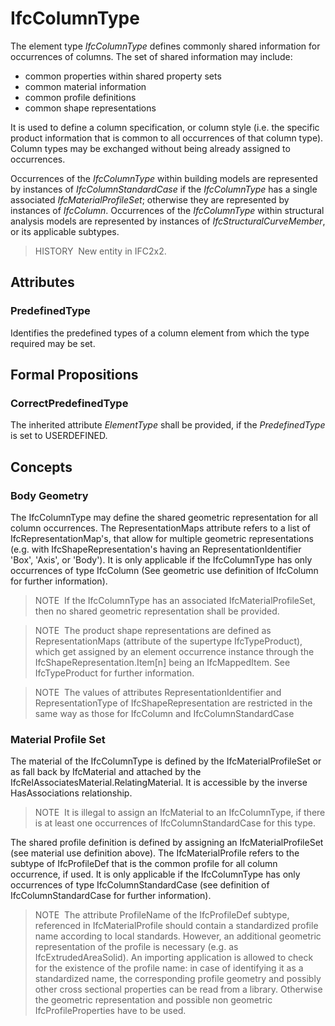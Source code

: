 # IfcColumnType

The element type _IfcColumnType_ defines commonly shared information for occurrences of columns. The set of shared information may include:

* common properties within shared property sets
* common material information
* common profile definitions
* common shape representations

It is used to define a column specification, or column style (i.e. the specific product information that is common to all occurrences of that column type). Column types may be exchanged without being already assigned to occurrences.

Occurrences of the _IfcColumnType_ within building models are represented by instances of _IfcColumnStandardCase_ if the _IfcColumnType_ has a single associated _IfcMaterialProfileSet_; otherwise they are represented by instances of _IfcColumn_. Occurrences of the _IfcColumnType_ within structural analysis models are represented by instances of _IfcStructuralCurveMember_, or its applicable subtypes.

> HISTORY&nbsp; New entity in IFC2x2.

## Attributes

### PredefinedType
Identifies the predefined types of a column element from which the type required may be set.

## Formal Propositions

### CorrectPredefinedType
The inherited attribute _ElementType_ shall be provided, if the _PredefinedType_ is set to USERDEFINED.

## Concepts

### Body Geometry

The IfcColumnType may define the shared geometric
representation for all column occurrences. The
RepresentationMaps attribute refers to a list of
IfcRepresentationMap's, that allow for multiple geometric
representations (e.g. with IfcShapeRepresentation's having
an RepresentationIdentifier 'Box', 'Axis', or 'Body'). It
is only applicable if the IfcColumnType has only
occurrences of type IfcColumn (See geometric use
definition of IfcColumn for further information).



> NOTE  If the IfcColumnType has an
> associated IfcMaterialProfileSet, then no shared geometric
> representation shall be provided.



> NOTE  The product shape representations are
> defined as RepresentationMaps (attribute of the supertype
> IfcTypeProduct), which get assigned by an element
> occurrence instance through the
> IfcShapeRepresentation.Item[n] being an
> IfcMappedItem. See IfcTypeProduct for further
> information.



> NOTE  The values of attributes
> RepresentationIdentifier and RepresentationType of
> IfcShapeRepresentation are restricted in the same way as
> those for IfcColumn and
> IfcColumnStandardCase



### Material Profile Set

The material of the IfcColumnType is defined by the
IfcMaterialProfileSet or as fall back by
IfcMaterial and attached by the
IfcRelAssociatesMaterial.RelatingMaterial. It is
accessible by the inverse HasAssociations
relationship.



> 
> NOTE  It is illegal to assign an IfcMaterial to an IfcColumnType, if there is at least one occurrences of IfcColumnStandardCase for this
> type.
> 


The shared profile definition is defined by assigning an
IfcMaterialProfileSet (see material use definition above).
The IfcMaterialProfile refers to the subtype of
IfcProfileDef that is the common profile for all column
occurrence, if used. It is only applicable if the
IfcColumnType has only occurrences of type
IfcColumnStandardCase (see definition of
IfcColumnStandardCase for further information).



> 
> NOTE  The attribute ProfileName of the
> IfcProfileDef subtype, referenced in
> IfcMaterialProfile should contain a standardized profile
> name according to local standards. However, an additional
> geometric representation of the profile is necessary (e.g. as
> IfcExtrudedAreaSolid). An importing application is allowed
> to check for the existence of the profile name: in case of
> identifying it as a standardized name, the corresponding profile
> geometry and possibly other cross sectional properties can be
> read from a library. Otherwise the geometric representation and
> possible non geometric IfcProfileProperties have to be
> used.
> 



